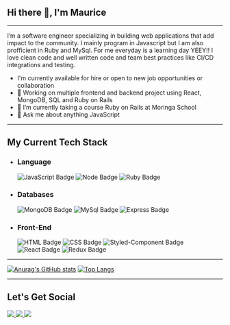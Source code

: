 ## Hi there 👋, I'm Maurice

---

I’m a software engineer specializing in building web applications that add impact to the community. I mainly program in Javascript but I am also profficient in Ruby and MySql. For me everyday is a learning day YEEY!! I love clean code and well written code and team best practices like CI/CD integrations and testing.

  - I'm currently available for hire or open to new job opportunities or collaboration
  - 🔭 Working on multiple frontend and backend project using React, MongoDB, SQL and Ruby on Rails
  - 🌱 I’m currently taking a course Ruby on Rails at Moringa School
  - 💬 Ask me about anything JavaScript

---

## My Current Tech Stack
- ### Language 
  ![JavaScript Badge](https://img.shields.io/badge/JavaScript-F7DF1E?style=for-the-badge&logo=javascript&logoColor=black)
  ![Node Badge](https://img.shields.io/badge/Node.js-43853D?style=for-the-badge&logo=node.js&logoColor=whit)
  ![Ruby Badge](https://img.shields.io/badge/Ruby-CC342D?style=for-the-badge&logo=ruby&logoColor=white)
- ### Databases
   ![MongoDB Badge](https://img.shields.io/badge/MongoDB-4EA94B?style=for-the-badge&logo=mongodb&logoColor=white)
   ![MySql Badge](https://img.shields.io/badge/MySQL-00000F?style=for-the-badge&logo=mysql&logoColor=white)
   ![Express Badge](https://img.shields.io/badge/Express.js-404D59?style=for-the-badge)
- ### Front-End
   ![HTML Badge](https://img.shields.io/badge/HTML5-E34F26?style=for-the-badge&logo=html5&logoColor=white)
   ![CSS Badge](https://img.shields.io/badge/CSS-239120?&style=for-the-badge&logo=css3&logoColor=white)
   ![Styled-Component Badge](https://img.shields.io/badge/styled--components-DB7093?style=for-the-badge&logo=styled-components&logoColor=white)
   ![React Badge](https://img.shields.io/badge/React-20232A?style=for-the-badge&logo=react&logoColor=61DAFB)
   ![Redux Badge](https://img.shields.io/badge/Redux-593D88?style=for-the-badge&logo=redux&logoColor=white)


---

[![Anurag's GitHub stats](https://github-readme-stats.vercel.app/api?username=moryno)](https://github.com/anuraghazra/github-readme-stats)
[![Top Langs](https://github-readme-stats.vercel.app/api/top-langs/?username=moryno)](https://github.com/anuraghazra/github-readme-stats)

---

## Let's Get Social

<a href="https://www.linkedin.com/in/maurice-nganga-a6668b213/">
  <img src="https://img.shields.io/badge/LinkedIn-0077B5?style=for-the-badge&logo=linkedin&logoColor=white">
</a>

<a href="https://twitter.com/MauriceNganga5">
  <img src="https://img.shields.io/badge/Twitter-1DA1F2?style=for-the-badge&logo=twitter&logoColor=white">
</a>

<a href="https://stackoverflow.com/users/18353566/moryno?tab=profile">
  <img src="https://img.shields.io/badge/Stack_Overflow-FE7A16?style=for-the-badge&logo=stack-overflow&logoColor=white">
</a>
<!--
**moryno/moryno** is a ✨ _special_ ✨ repository because its `README.md` (this file) appears on your GitHub profile.

Here are some ideas to get you started:

- 🔭 I’m currently working on ...
- 🌱 I’m currently learning ...
- 👯 I’m looking to collaborate on ...
- 🤔 I’m looking for help with ...
- 💬 Ask me about ...
- 📫 How to reach me: ...
- 😄 Pronouns: ...
- ⚡ Fun fact: ...
-->
